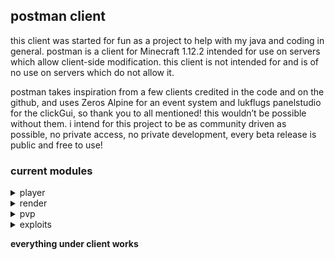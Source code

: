 ## postman client
this client was started for fun as a project to help with my java and coding in general.
postman is a client for Minecraft 1.12.2 intended for use on servers which allow client-side modification. this client is not intended for and is of no use on servers which do not allow it.

postman takes inspiration from a few clients credited in the code and on the github, and uses Zeros Alpine for an event system and lukflugs panelstudio for the clickGui, so thank you to all mentioned! this wouldn’t be possible without them. i intend for this project to be as community driven as possible, no private access, no private development, every beta release is public and free to use! 
### current modules
<details>
    <summary>player</summary>
    <p><ul>
        <li>autoArmor<p><i>automatically equips the best armor in ur inventory</i></p></li>
        <li>autoDisconnect<p><i>automatically disconnects when u reach a set health</i></p></li>
        <li>autoTotem<p><i>autmatically equips a totem in ur offhand from ur inventory</i></p></li>
        <li>blink<p><i>temporarily creates a second player to throw off opponents</i></p></li>
        <li>chatSuffix (lil bit broken rn tho)<p><i>adds "postman" to the end of all ur chats</i></p></li>
        <li>chestStealer<p><i>autmatically steals from a storage container when opened</i></p></li>
        <li>inventorySlots<p><i>allows u to use your crafting slots as extra inventory space</i></p></li>
        <li>noFall<p><i>negates fall damage</i></p></li>
        <li>noPush <p><i>stop u from being pushed by entities</i></p></li>
        <li>playerClone <p><i>creates a fake clone of ur player</i></p></li>
        <li>velocity<p><i>negates all velocity taken from things like hits and explosions</i></p></li>
    </ul></p>
</details>
<details>
    <summary>render</summary>
    <p><ul>
        <li>cameraClip<p><i>stops ur camera from being effected by the enviorment in third person view</i></p></li>
        <li>esp's<p><i>makes entities and storages visible (lots of customization)</i></p></li>
        <li>freecam<p><i>allows u to leave ur body and explore the enviorment with a free camera</i></p></li>
        <li>fullBright<p><i>fully brightens everything</i></p></li>
        <li>holeEsp<p><i>draws esp in bedrock and obsidian holes for better cpvp</i></p></li>
        <li>lowOffHand<p><i>allows u to chose the visual height of ur offhand</i></p></li>
        <li>noHurtCam<p><i>disables the hurt effect from rendering</i></p></li>
        <li>noRain<p><i>stops rendering rain</i></p></li>
        <li>peek<p><i>allows u to see whats in a shulker by hovering ur mouse over it</i></p></li>
        <li>tracers<p><i>draws a line to certain entities</i></p></li>
        <li>viewModel<p><i>allows u to change how items render in ur hand</i></p></li>
    </ul></p>
</details>
<details>
    <summary>pvp</summary>
    <p><ul>
        <li>aura<p><i>automatically hits certain entities</i></p></li>
        <li>autoClicker's<p><i>clicks really fast wen held</i></p></li>
        <li>criticals<p><i>always land critical hits without having to jump</i></p></li>
        <li>fastUse<p><i>allows u to use things faster like shoot bows and throw xp bottles</i></p></li>
        <li>holeTp<p><i>automatically sucks u into a bedrock or obsidian hole</i></p></li>
        <li>surround<p><i>autmatically surrounds u in obsidian</i></p></li>
    </ul></p>
</details>
<details>
    <summary>exploits</summary>
    <p><ul>
        <li>nothing<p><i>nothing lol</i></p></li>
    </ul></p>
</details>

**everything under client works**

